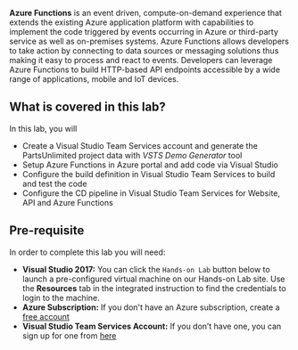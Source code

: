 **Azure Functions** is an event driven, compute-on-demand experience that extends the existing Azure application platform with capabilities to implement the code triggered by events occurring in Azure or third-party service as well as on-premises systems. Azure Functions allows developers to take action by connecting to data sources or messaging solutions thus making it easy to process and react to events. Developers can leverage Azure Functions to build HTTP-based API endpoints accessible by a wide range of applications, mobile and IoT devices.
 
## What is covered in this lab?

 In this lab, you will
* Create a Visual Studio Team Services account and generate the PartsUnlimited project data with *VSTS Demo Generator* tool
* Setup Azure Functions in Azure portal and add code via Visual Studio
* Configure the build definition in Visual Studio Team Services to build and test the code
* Configure the CD pipeline in Visual Studio Team Services for Website, API and Azure Functions

## Pre-requisite

In order to complete this lab you will need:

* **Visual Studio 2017:** You can click the `Hands-on Lab` button below to launch a pre-configured virtual machine on our Hands-on Lab site. Use the **Resources** tab in the integrated instruction to find the credentials to login to the machine.
* **Azure Subscription:**  If you don't have an Azure subscription, create a [free account](https://azure.microsoft.com/en-us/free/?WT.mc_id=A261C142F) 
* **Visual Studio Team Services Account:**  If you don’t have one, you can sign up for one from [here](https://www.visualstudio.com/team-services/)
